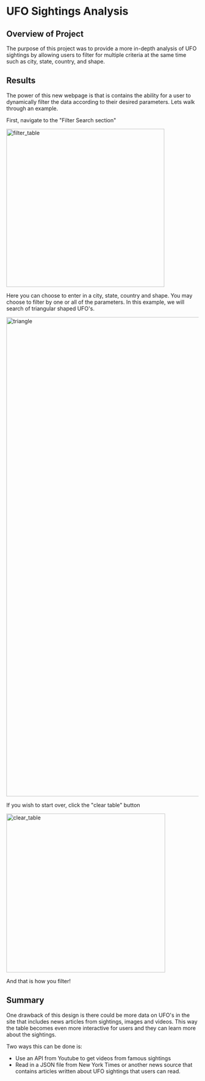 # UFO Sightings Analysis

## Overview of Project

The purpose of this project was to provide a more in-depth analysis of UFO sightings by allowing users to filter for multiple criteria at the same time such as city, state, country, and shape.

## Results 

The power of this new webpage is that is contains the ability for a user to dynamically filter the data according to their desired parameters. Lets walk through an example. 

First, navigate to the "Filter Search section"

<img width="414" alt="filter_table" src="https://user-images.githubusercontent.com/101602688/171523743-3fd74ff9-74f9-422b-a3c3-8eb67eced27b.png">


Here you can choose to enter in a city, state, country and shape. You may choose to filter by one or all of the parameters. In this example, we will search of triangular shaped UFO's. 

<img width="1255" alt="triangle" src="https://user-images.githubusercontent.com/101602688/171523757-1f194652-9760-4d5a-af0e-77805eb7022c.png">


If you wish to start over, click the "clear table" button

<img width="416" alt="clear_table" src="https://user-images.githubusercontent.com/101602688/171523784-e84e53f9-7d85-4308-91cc-871c8ade1a8e.png">


And that is how you filter!


## Summary

One drawback of this design is there could be more data on UFO's in the site that includes news articles from sightings, images and videos. This way the table becomes even more interactive for users and they can learn more about the sightings. 

Two ways this can be done is:

* Use an API from Youtube to get videos from famous sightings 
* Read in a JSON file from New York Times or another news source that contains articles written about UFO sightings that users can read. 

